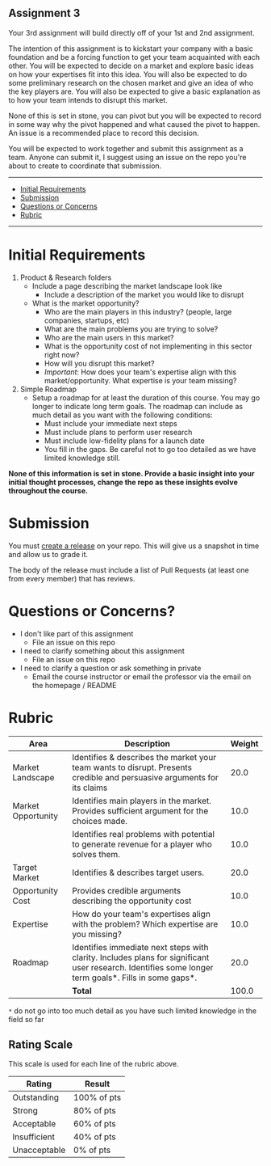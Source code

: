 Assignment 3
---
Your 3rd assignment will build directly off of your 1st and 2nd assignment.

The intention of this assignment is to kickstart your company with a basic foundation and be a forcing function to get your team acquainted with each other. You will be expected to decide on a market and explore basic ideas on how your expertises fit into this idea. You will also be expected to do some preliminary research on the chosen market and give an idea of who the key players are. You will also be expected to give a basic explanation as to how your team intends to disrupt this market.

None of this is set in stone, you can pivot but you will be expected to record in some way why the pivot happened and what caused the pivot to happen. An issue is a recommended place to record this decision.

You will be expected to work together and submit this assignment as a team. Anyone can submit it, I suggest using an issue on the repo you're about to create to coordinate that submission.

---

- [Initial Requirements](#initial-requirements)
- [Submission](#submission)
- [Questions or Concerns](#questions-or-concerns)
- [Rubric](#rubric)

---

# Initial Requirements

1. Product & Research folders
    - Include a page describing the market landscape look like
       - Include a description of the market you would like to disrupt
    - What is the market opportunity?
       - Who are the main players in this industry? (people, large companies, startups, etc)
       - What are the main problems you are trying to solve?
       - Who are the main users in this market?
       - What is the opportunity cost of not implementing in this sector right now?
       - How will you disrupt this market?
       - _Important_: How does your team's expertise align with this market/opportunity. What expertise is your team missing?
2. Simple Roadmap
    - Setup a roadmap for at least the duration of this course. You may go longer to indicate long term goals. The roadmap can include as much detail as you want with the following conditions:
       - Must include your immediate next steps
       - Must include plans to perform user research
       - Must include low-fidelity plans for a launch date
       - You fill in the gaps. Be careful not to go too detailed as we have limited knowledge still.
       
**None of this information is set in stone. Provide a basic insight into your initial thought processes, change the repo as these insights evolve throughout the course.**

# Submission

You must [create a release](https://help.github.com/en/articles/creating-releases) on your repo.
This will give us a snapshot in time and allow us to grade it.

The body of the release must include a list of Pull Requests (at least one from every member) that has reviews.
 
 # Questions or Concerns?
 
 - I don't like part of this assignment
   - File an issue on this repo
 - I need to clarify something about this assignment
   - File an issue on this repo
 - I need to clarify a question or ask something in private
   - Email the course instructor or email the professor via the email on the homepage / README
 
 # Rubric
 
| Area | Description| Weight |
| --- | --- | --- |
| Market Landscape | Identifies & describes the market your team wants to disrupt. Presents credible and persuasive arguments for its claims | 20.0 |
| Market Opportunity | Identifies main players in the market. Provides sufficient argument for the choices made. | 10.0 |
| | Identifies real problems with potential to generate revenue for a player who solves them. | 10.0 |
| Target Market | Identifies & describes target users. | 20.0 |
| Opportunity Cost | Provides credible arguments describing the opportunity cost | 10.0 |
| Expertise | How do your team's expertises align with the problem? Which expertise are you missing? | 10.0 |
| Roadmap | Identifies immediate next steps with clarity. Includes plans for significant user research. Identifies some longer term goals*. Fills in some gaps*. | 20.0 |
| | **Total** | 100.0 |

`*` do not go into too much detail as you have such limited knowledge in the field so far

## Rating Scale

This scale is used for each line of the rubric above.

| Rating | Result |
| --- | --- |
| Outstanding | 100% of pts | 
| Strong | 80% of pts |
| Acceptable | 60% of pts |
| Insufficient | 40% of pts |
| Unacceptable  | 0% of pts |
